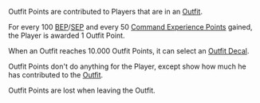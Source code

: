 Outfit Points are contributed to Players that are in an [Outfit](Outfit.md).

For every 100
[BEP](Battle_Experience_Points.md)/[SEP](Support_Experience_Points.md) and every
50 [Command Experience Points](Command_Experience_Points.md) gained, the Player
is awarded 1 Outfit Point.

When an Outfit reaches 10.000 Outfit Points, it can select an
[Outfit Decal](Outfit_Decal.md).

Outfit Points don't do anything for the Player, except show how much he has
contributed to the [Outfit](Outfit.md).

Outfit Points are lost when leaving the Outfit.



